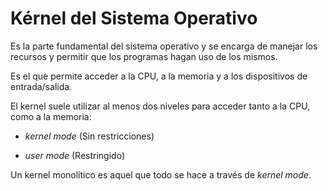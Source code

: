 # Kérnel del Sistema Operativo

Es la parte fundamental del sistema operativo y se encarga de manejar los
recursos y permitir que los programas hagan uso de los mismos.

Es el que permite acceder a la CPU, a la memoria y a los dispositivos de
entrada/salida.

El kernel suele utilizar al menos dos niveles para acceder tanto a la CPU, como
a la memoria:

* _kernel mode_ (Sin restricciones)

* _user mode_ (Restringido)

Un kernel monolítico es aquel que todo se hace a través de _kernel mode_.


